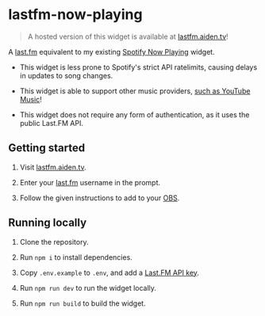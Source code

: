 # lastfm-now-playing

> A hosted version of this widget is available at [lastfm.aiden.tv](https://lastfm.aiden.tv)!

A [last.fm](https://last.fm) equivalent to my existing [Spotify Now Playing](https://github.com/aidenwallis/nowplaying) widget.

- This widget is less prone to Spotify's strict API ratelimits, causing delays in updates to song changes.

- This widget is able to support other music providers, [such as YouTube Music](https://www.last.fm/about/trackmymusic)!

- This widget does not require any form of authentication, as it uses the public Last.FM API.

## Getting started

1. Visit [lastfm.aiden.tv](https://lastfm.aiden.tv).

1. Enter your [last.fm](https://last.fm) username in the prompt.

1. Follow the given instructions to add to your [OBS](https://obsproject.com/).

## Running locally

1. Clone the repository.

1. Run `npm i` to install dependencies.

1. Copy `.env.example` to `.env`, and add a [Last.FM API key](https://last.fm/api/accounts).

1. Run `npm run dev` to run the widget locally.

1. Run `npm run build` to build the widget.